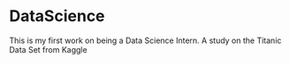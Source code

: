 # DataScience

This is my first work on being a Data Science Intern.
A study on the Titanic Data Set from Kaggle